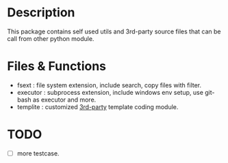 # Description

This package contains self used utils and 3rd-party source files that can be call from other python module.

# Files & Functions

- fsext : file system extension, include search, copy files with filter.
- executor : subprocess extension, include windows env setup, use git-bash as executor and more.
- templite : customized [3rd-party](https://pypi.org/project/templite/) template coding module.

# TODO

- [ ] more testcase.